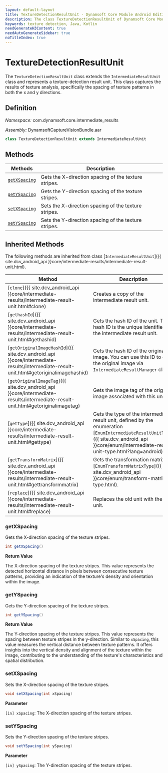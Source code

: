 ```yaml
---
layout: default-layout
title: TextureDetectionResultUnit - Dynamsoft Core Module Android Edition API Reference
description: The class TextureDetectionResultUnit of Dynamsoft Core Module represents an intermediate result unit for texture detection, which contains the x-direction spacing and y-direction spacing of the texture stripes.
keywords: texture detection, Java, Kotlin
needGenerateH3Content: true
needAutoGenerateSidebar: true
noTitleIndex: true
---
```


# TextureDetectionResultUnit

The `TextureDetectionResultUnit` class extends the `IntermediateResultUnit` class and represents a texture-detection result unit. This class captures the results of texture analysis, specifically the spacing of texture patterns in both the x and y directions.

## Definition

*Namespace:* com.dynamsoft.core.intermediate_results

*Assembly:* DynamsoftCaptureVisionBundle.aar

```java
class TextureDetectionResultUnit extends IntermediateResultUnit
```

## Methods

| Methods | Description |
| ------- | ----------- |
| [`getXSpacing`](#getxspacing) | Gets the X-direction spacing of the texture stripes. |
| [`getYSpacing`](#getyspacing) | Gets the Y-direction spacing of the texture stripes. |
| [`setXSpacing`](#setxspacing) | Sets the X-direction spacing of the texture stripes. |
| [`setYSpacing`](#setyspacing) | Sets the Y-direction spacing of the texture stripes. |

## Inherited Methods

The following methods are inherited from class [`IntermediateResultUnit`]({{ site.dcv_android_api }}core/intermediate-results/intermediate-result-unit.html).

| Method | Description |
|------- |-------------|
| [`clone`]({{ site.dcv_android_api }}core/intermediate-results/intermediate-result-unit.html#clone) | Creates a copy of the intermediate result unit. |
| [`gethashId`]({{ site.dcv_android_api }}core/intermediate-results/intermediate-result-unit.html#gethashid) | Gets the hash ID of the unit. The hash ID is the unique identifier for the intermediate result unit. |
| [`getOriginalImageHashId`]({{ site.dcv_android_api }}core/intermediate-results/intermediate-result-unit.html#getoriginalimagehashid) | Gets the hash ID of the original image. You can use this ID to get the original image via `IntermediateResultManager` class. |
| [`getOriginalImageTag`]({{ site.dcv_android_api }}core/intermediate-results/intermediate-result-unit.html#getoriginalimagetag) | Gets the image tag of the original image associated with this unit. |
| [`getType`]({{ site.dcv_android_api }}core/intermediate-results/intermediate-result-unit.html#gettype) | Gets the type of the intermediate result unit, defined by the enumeration [`EnumIntermediateResultUnitType`]({{ site.dcv_android_api }}core/enum/intermediate-result-unit-type.html?lang=android). |
| [`getTransformMatrix`]({{ site.dcv_android_api }}core/intermediate-results/intermediate-result-unit.html#gettransformmatrix) | Gets the transformation matrix via [`EnumTransformMatrixType`]({{ site.dcv_android_api }}core/enum/transform-matrix-type.html). |
| [`replace`]({{ site.dcv_android_api }}core/intermediate-results/intermediate-result-unit.html#replace) | Replaces the old unit with the new unit. |

### getXSpacing

Gets the X-direction spacing of the texture stripes.

```java
int getXSpacing()
```

**Return Value**

The X-direction spacing of the texture stripes. This value represents the detected horizontal distance in pixels between consecutive texture patterns, providing an indication of the texture's density and orientation within the image.

### getYSpacing

Gets the Y-direction spacing of the texture stripes.

```java
int getYSpacing()
```

**Return Value**

The Y-direction spacing of the texture stripes. This value represents the spacing between texture stripes in the y-direction. Similar to `xSpacing`, this value measures the vertical distance between texture patterns. It offers insights into the vertical density and alignment of the texture within the image, contributing to the understanding of the texture's characteristics and spatial distribution.

### setXSpacing

Sets the X-direction spacing of the texture stripes.

```java
void setXSpacing(int xSpacing)
```

**Parameter**

`[in] xSpacing`: The X-direction spacing of the texture stripes.

### setYSpacing

Sets the Y-direction spacing of the texture stripes.

```java
void setYSpacing(int ySpacing)
```

**Parameter**

`[in] ySpacing`: The Y-direction spacing of the texture stripes.
